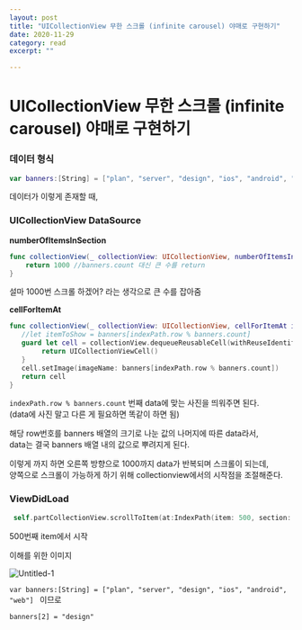 ```yaml
---
layout: post
title: "UICollectionView 무한 스크롤 (infinite carousel) 야매로 구현하기" 
date: 2020-11-29
category: read 
excerpt: ""

---
```


# UICollectionView 무한 스크롤 (infinite carousel) 야매로 구현하기

### 데이터 형식

```swift
var banners:[String] = ["plan", "server", "design", "ios", "android", "web"]
```

데이터가 이렇게 존재할 때,

### UICollectionView DataSource

**numberOfItemsInSection**

```swift
func collectionView(_ collectionView: UICollectionView, numberOfItemsInSection section: Int) -> Int {
    return 1000 //banners.count 대신 큰 수를 return
}
```

설마 1000번 스크롤 하겠어? 라는 생각으로 큰 수를 잡아줌

**cellForItemAt**

```swift
func collectionView(_ collectionView: UICollectionView, cellForItemAt indexPath: IndexPath) -> UICollectionViewCell {
   //let itemToShow = banners[indexPath.row % banners.count]
   guard let cell = collectionView.dequeueReusableCell(withReuseIdentifier: "PartBannerCell", for: indexPath) as? PartBannerCell else {
        return UICollectionViewCell()
   }
   cell.setImage(imageName: banners[indexPath.row % banners.count])
   return cell
}
```

`indexPath.row % banners.count` 번째 data에 맞는 사진을 띄워주면 된다.  
(data에 사진 말고 다른 게 필요하면 똑같이 하면 됨)

해당 row번호를 banners 배열의 크기로 나눈 값의 나머지에 따른 data라서,  
data는 결국 banners 배열 내의 값으로 뿌려지게 된다.



이렇게 까지 하면 오른쪽 방향으로 1000까지 data가 반복되며 스크롤이 되는데,  
양쪽으로 스크롤이 가능하게 하기 위해 collectionview에서의 시작점을 조절해준다.

### ViewDidLoad

```swift
 self.partCollectionView.scrollToItem(at:IndexPath(item: 500, section: 0), at: .right, animated: false)
```

500번째 item에서 시작



이해를 위한 이미지

![Untitled-1](https://user-images.githubusercontent.com/28949235/100536058-6acd7b80-3261-11eb-8469-bce05397fee0.png)

`var banners:[String] = ["plan", "server", "design", "ios", "android", "web"] ` 이므로

`banners[2] = "design"`

